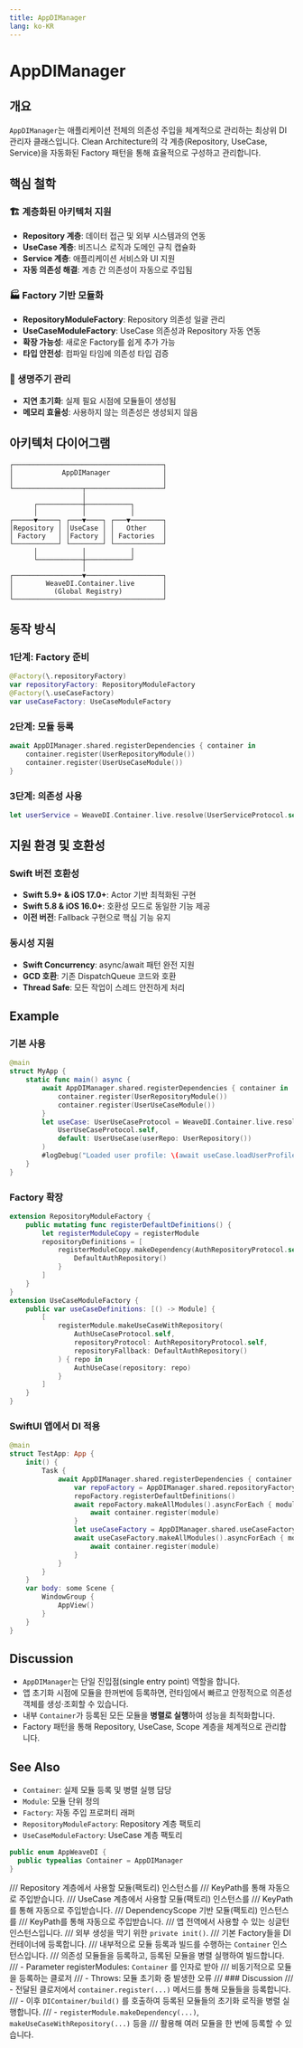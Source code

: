 ```yaml
---
title: AppDIManager
lang: ko-KR
---
```


# AppDIManager

## 개요
`AppDIManager`는 애플리케이션 전체의 의존성 주입을 체계적으로 관리하는
최상위 DI 관리자 클래스입니다. Clean Architecture의 각 계층(Repository, UseCase, Service)을
자동화된 Factory 패턴을 통해 효율적으로 구성하고 관리합니다.
## 핵심 철학
### 🏗️ 계층화된 아키텍처 지원
- **Repository 계층**: 데이터 접근 및 외부 시스템과의 연동
- **UseCase 계층**: 비즈니스 로직과 도메인 규칙 캡슐화
- **Service 계층**: 애플리케이션 서비스와 UI 지원
- **자동 의존성 해결**: 계층 간 의존성이 자동으로 주입됨
### 🏭 Factory 기반 모듈화
- **RepositoryModuleFactory**: Repository 의존성 일괄 관리
- **UseCaseModuleFactory**: UseCase 의존성과 Repository 자동 연동
- **확장 가능성**: 새로운 Factory를 쉽게 추가 가능
- **타입 안전성**: 컴파일 타임에 의존성 타입 검증
### 🔄 생명주기 관리
- **지연 초기화**: 실제 필요 시점에 모듈들이 생성됨
- **메모리 효율성**: 사용하지 않는 의존성은 생성되지 않음
## 아키텍처 다이어그램
```
┌─────────────────────────────────────┐
│            AppDIManager             │
│                                     │
└─────────────────┬───────────────────┘
                  │
      ┌───────────┼───────────┐
      │           │           │
┌─────▼─────┐ ┌───▼────┐ ┌───▼────────┐
│Repository │ │UseCase │ │   Other    │
│ Factory   │ │Factory │ │ Factories  │
└───────────┘ └────────┘ └────────────┘
      │           │           │
      └───────────┼───────────┘
                  │
┌─────────────────▼───────────────────┐
│        WeaveDI.Container.live       │
│          (Global Registry)          │
└─────────────────────────────────────┘
```
## 동작 방식
### 1단계: Factory 준비
```swift
@Factory(\.repositoryFactory)
var repositoryFactory: RepositoryModuleFactory
@Factory(\.useCaseFactory)
var useCaseFactory: UseCaseModuleFactory
```
### 2단계: 모듈 등록
```swift
await AppDIManager.shared.registerDependencies { container in
    container.register(UserRepositoryModule())
    container.register(UserUseCaseModule())
}
```
### 3단계: 의존성 사용
```swift
let userService = WeaveDI.Container.live.resolve(UserServiceProtocol.self)
```
## 지원 환경 및 호환성
### Swift 버전 호환성
- **Swift 5.9+ & iOS 17.0+**: Actor 기반 최적화된 구현
- **Swift 5.8 & iOS 16.0+**: 호환성 모드로 동일한 기능 제공
- **이전 버전**: Fallback 구현으로 핵심 기능 유지
### 동시성 지원
- **Swift Concurrency**: async/await 패턴 완전 지원
- **GCD 호환**: 기존 DispatchQueue 코드와 호환
- **Thread Safe**: 모든 작업이 스레드 안전하게 처리
## Example
### 기본 사용
```swift
@main
struct MyApp {
    static func main() async {
        await AppDIManager.shared.registerDependencies { container in
            container.register(UserRepositoryModule())
            container.register(UserUseCaseModule())
        }
        let useCase: UserUseCaseProtocol = WeaveDI.Container.live.resolveOrDefault(
            UserUseCaseProtocol.self,
            default: UserUseCase(userRepo: UserRepository())
        )
        #logDebug("Loaded user profile: \(await useCase.loadUserProfile().displayName)")
    }
}
```
### Factory 확장
```swift
extension RepositoryModuleFactory {
    public mutating func registerDefaultDefinitions() {
        let registerModuleCopy = registerModule
        repositoryDefinitions = [
            registerModuleCopy.makeDependency(AuthRepositoryProtocol.self) {
                DefaultAuthRepository()
            }
        ]
    }
}
extension UseCaseModuleFactory {
    public var useCaseDefinitions: [() -> Module] {
        [
            registerModule.makeUseCaseWithRepository(
                AuthUseCaseProtocol.self,
                repositoryProtocol: AuthRepositoryProtocol.self,
                repositoryFallback: DefaultAuthRepository()
            ) { repo in
                AuthUseCase(repository: repo)
            }
        ]
    }
}
```
### SwiftUI 앱에서 DI 적용
```swift
@main
struct TestApp: App {
    init() {
        Task {
            await AppDIManager.shared.registerDependencies { container in
                var repoFactory = AppDIManager.shared.repositoryFactory
                repoFactory.registerDefaultDefinitions()
                await repoFactory.makeAllModules().asyncForEach { module in
                    await container.register(module)
                }
                let useCaseFactory = AppDIManager.shared.useCaseFactory
                await useCaseFactory.makeAllModules().asyncForEach { module in
                    await container.register(module)
                }
            }
        }
    }
    var body: some Scene {
        WindowGroup {
            AppView()
        }
    }
}
```
## Discussion
- `AppDIManager`는 단일 진입점(single entry point) 역할을 합니다.
- 앱 초기화 시점에 모듈을 한꺼번에 등록하면, 런타임에서 빠르고 안정적으로
  의존성 객체를 생성·조회할 수 있습니다.
- 내부 ``Container``가 등록된 모든 모듈을 **병렬로 실행**하여 성능을 최적화합니다.
- Factory 패턴을 통해 Repository, UseCase, Scope 계층을 체계적으로 관리합니다.
## See Also
- ``Container``: 실제 모듈 등록 및 병렬 실행 담당
- ``Module``: 모듈 단위 정의
- ``Factory``: 자동 주입 프로퍼티 래퍼
- ``RepositoryModuleFactory``: Repository 계층 팩토리
- ``UseCaseModuleFactory``: UseCase 계층 팩토리

```swift
public enum AppWeaveDI {
  public typealias Container = AppDIManager
}
```

  /// Repository 계층에서 사용할 모듈(팩토리) 인스턴스를
  /// KeyPath를 통해 자동으로 주입받습니다.
  /// UseCase 계층에서 사용할 모듈(팩토리) 인스턴스를
  /// KeyPath를 통해 자동으로 주입받습니다.
  /// DependencyScope 기반 모듈(팩토리) 인스턴스를
  /// KeyPath를 통해 자동으로 주입받습니다.
  /// 앱 전역에서 사용할 수 있는 싱글턴 인스턴스입니다.
  /// 외부 생성을 막기 위한 `private init()`.
  /// 기본 Factory들을 DI 컨테이너에 등록합니다.
  /// 내부적으로 모듈 등록과 빌드를 수행하는 ``Container`` 인스턴스입니다.
  /// 의존성 모듈들을 등록하고, 등록된 모듈을 병렬 실행하여 빌드합니다.
  /// - Parameter registerModules: ``Container`` 를 인자로 받아
  ///   비동기적으로 모듈을 등록하는 클로저
  /// - Throws: 모듈 초기화 중 발생한 오류
  /// ### Discussion
  /// - 전달된 클로저에서 `container.register(...)` 메서드를 통해 모듈들을 등록합니다.
  /// - 이후 ``DIContainer/build()`` 를 호출하여 등록된 모듈들의 초기화 로직을 병렬 실행합니다.
  /// - `registerModule.makeDependency(...)`, `makeUseCaseWithRepository(...)` 등을
  ///   활용해 여러 모듈을 한 번에 등록할 수 있습니다.
